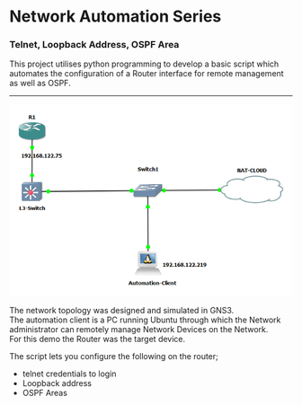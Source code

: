 # Network Automation Series

### Telnet, Loopback Address, OSPF Area

This project utilises python programming to develop a basic script which automates the configuration
of a Router interface for remote management as well as OSPF.

---

![Basic LAN Topology](basic%20LAN.png) </br>

The network topology was designed and simulated in GNS3. </br>
The automation client is a PC running Ubuntu through which the Network administrator can
remotely manage Network Devices on the Network. </br>
For this demo the Router was the target device.

The script lets you configure the following on the router;

- telnet credentials to login
- Loopback address
- OSPF Areas
